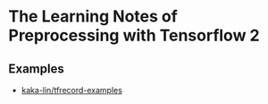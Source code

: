 # The Learning Notes of Preprocessing with Tensorflow 2

## Examples

- [kaka-lin/tfrecord-examples](https://github.com/kaka-lin/tfrecord-examples)
